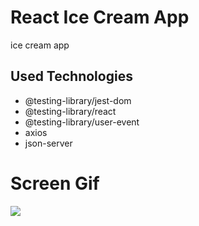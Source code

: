 <h1>React Ice Cream App</h1>

<p>ice cream app</p>

<h2>Used Technologies</h2>

<ul>

<li>@testing-library/jest-dom</li>
<li>@testing-library/react</li>
<li>@testing-library/user-event</li>
<li>axios</li>
<li>json-server</li>

</ul>

<h1>Screen Gif</h1>

<img src="/ice-cream/public/icecreamapp.gif" />

